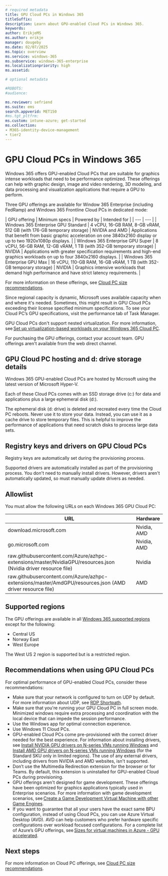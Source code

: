 ```yaml
---
# required metadata
title: GPU Cloud PCs in Windows 365
titleSuffix:
description: Learn about GPU-enabled Cloud PCs in Windows 365.
keywords:
author: ErikjeMS  
ms.author: erikje
manager: dougeby
ms.date: 02/07/2025
ms.topic: overview
ms.service: windows-365
ms.subservice: windows-365-enterprise
ms.localizationpriority: high
ms.assetid: 

# optional metadata

#ROBOTS:
#audience:

ms.reviewer: sefriend
ms.suite: ems
search.appverid: MET150
#ms.tgt_pltfrm:
ms.custom: intune-azure; get-started
ms.collection:
- M365-identity-device-management
- tier2
---
```


# GPU Cloud PCs in Windows 365

Windows 365 offers GPU-enabled Cloud PCs that are suitable for graphics intense workloads that need to be performance optimized. These offerings can help with graphic design, image and video rendering, 3D modeling, and data processing and visualization applications that require a GPU to perform.

Three GPU offerings are available for Window 365 Enterprise (including FedRamp) and Windows 365 Frontline Cloud PCs in dedicated mode:

| GPU offering | Minimum specs | Powered by | Intended for |
| --- | --- |
| Windows 365 Enterprise GPU Standard | 4 vCPU, 16-GB RAM, 8-GB vRAM, 512 GB (with 176-GB temporary storage) | NVIDIA and AMD | Applications that benefit from basic graphic acceleration on one 3840x2160 display or up to two 1920x1080p displays. |
| Windows 365 Enterprise GPU Super | 8 vCPU, 56-GB RAM, 12-GB vRAM, 1 TB (with 352-GB temporary storage) | NVIDIA | Applications with greater specification requirements and high-end graphics workloads on up to four 3840x2160 displays. |
| Windows 365 Enterprise GPU Max | 16 vCPU, 110-GB RAM, 16-GB vRAM, 1 TB (with 352-GB temporary storage) | NVIDIA | Graphics intensive workloads that demand high performance and have strict latency requirements. |

For more information on these offerings, see [Cloud PC size recommendations](cloud-pc-size-recommendations.md).

Since regional capacity is dynamic, Microsoft uses available capacity when and where it's needed. Sometimes, this might result in GPU Cloud PCs exceeding their license specified minimum specifications. To see your Cloud PC’s GPU specifications, visit the performance tab of Task Manager.

GPU Cloud PCs don't support nested virtualization. For more information, see [Set up virtualization-based workloads on your Windows 365 Cloud PC](nested-virtualization.md).

For purchasing the GPU offerings, contact your account team. GPU offerings aren't available from the web direct channel.

## GPU Cloud PC hosting and d: drive storage details

Windows 365 GPU-enabled Cloud PCs are hosted by Microsoft using the latest version of Microsoft Hyper-V.

Each of these Cloud PCs comes with an SSD storage drive (c:) for  data and applications plus a large ephemeral disk (d:).

The ephemeral disk (d: drive) is deleted and recreated every time the Cloud PC reboots. Never use it to store your data. Instead, you can use it as a cache drive to store temporary files. This is helpful to improve the performance of applications that need scratch disks to process large data sets.

## Registry keys and drivers on GPU Cloud PCs

Registry keys are automatically set during the provisioning process.

Supported drivers are automatically installed as part of the provisioning process. You don't need to manually install drivers. However, drivers aren't automatically updated, so must manually update drivers as needed.

## Allowlist

You must allow the following URLs on each Windows 365 GPU Cloud PC:

| URL | Hardware |
| --- | --- |
| download.microsoft.com | Nvidia, AMD |
| go.microsoft.com | Nvidia, AMD |
| raw.githubusercontent.com/Azure/azhpc-extensions/master/NvidiaGPU/resources.json<br>(Nvidia driver resource file) | Nvidia |
| raw.githubusercontent.com/Azure/azhpc-extensions/master/AmdGPU/resources.json (AMD driver resource file) | AMD |

## Supported regions

The GPU offerings are available in all [Windows 365 supported regions](requirements.md?tabs=enterprise%2Cent#supported-azure-regions-for-cloud-pc-provisioning) except for the following:

- Central US
- Norway East
- West Europe

The West US 2 region is supported but is a restricted region.

## Recommendations when using GPU Cloud PCs

For optimal performance of GPU-enabled Cloud PCs, consider these recommendations:

- Make sure that your network is configured to turn on UDP by default. For more information about UDP, see [RDP Shortpath](/azure/virtual-desktop/rdp-shortpath?tabs=public-networks#network-configuration).
- Make sure that you're running your GPU Cloud PC in full screen mode. Minimized windows require extra processing and coordination with the local device that can impede the session performance.
- Use the Windows app for optimal connection experience.
- Use Windows 11 Cloud PCs.
- GPU-enabled Cloud PCs come pre-provisioned with the correct driver needed for the best experience. For information about installing drivers, see [Install NVIDIA GPU drivers on N-series VMs running Windows](/azure/virtual-machines/windows/n-series-driver-setup) and [Install AMD GPU drivers on N-series VMs running Windows](/azure/virtual-machines/windows/n-series-amd-driver-setup) (for the Standard SKU only in limited regions). The use of any external drivers, including drivers from NVIDIA and AMD websites, isn't supported.
- Don’t use the Multimedia Redirection extension for the browser or for Teams. By default, this extension is uninstalled for GPU-enabled Cloud PCs during provisioning.
- GPU offerings aren't designed for game development. These offerings have been optimized for graphics applications typically used in Enterprise scenarios. For more information with game development scenarios, see [Create a Game Development Virtual Machine with other Game Engines](/gaming/azure/).
- If you want to guarantee that all your users have the exact same BPU configuration, instead of using Cloud PCs, you can use Azure Virtual Desktop (AVD). AVD can help customers who prefer hardware specific configurations over workload focused configurations. For a complete list of Azure’s GPU offerings, see [Sizes for virtual machines in Azure - GPU accelerated](/azure/virtual-machines/sizes/overview?tabs=breakdownseries%2Cgeneralsizelist%2Ccomputesizelist%2Cmemorysizelist%2Cstoragesizelist%2Cgpusizelist%2Cfpgasizelist%2Chpcsizelist#gpu-accelerated).

<!-- ########################## -->
## Next steps

For more information on Cloud PC offerings, see [Cloud PC size recommendations](cloud-pc-size-recommendations.md).
